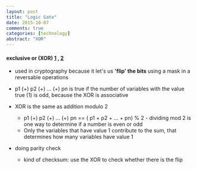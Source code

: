 ```yaml
---
layout: post
title: "Logic Gate"
date: 2015-10-07
comments: true
categories: [technology]
abstract: "XOR"
---
```


####  exclusive or (XOR)  [1] , [2] 
  * used in cryptography because it let's us **'flip' the bits** using a mask in a reversable operations

  * p1 (+) p2 (+) ... (+) pn is true if the number of variables with the value true (1) is odd, because the XOR is associative

  * XOR is the same as addition modulo 2
    - p1 (+) p2 (+) ... (+) pn == ( p1 + p2 + ... + pn) % 2 - dividing mod 2 is one way to determine if a number is even or odd
    - Only the variables that have value 1 contribute to the sum, that determines how many variables have value 1

  * doing parity check
    - kind of checksum: use the XOR to check whether there is the flip


[1]: http://stackoverflow.com/questions/14526584/what-does-the-xor-operator-do  
[2]: http://www.cs.umd.edu/class/sum2003/cmsc311/Notes/BitOp/xor.html
